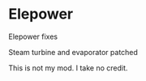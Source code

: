 # Elepower
Elepower fixes

Steam turbine and evaporator patched

This is not my mod. I take no credit.
